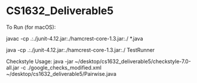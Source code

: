 # CS1632_Deliverable5

To Run (for macOS):

javac -cp .:./junit-4.12.jar:./hamcrest-core-1.3.jar:./ *.java

java -cp .:./junit-4.12.jar:./hamcrest-core-1.3.jar:./ TestRunner


Checkstyle Usage:
    java -jar ~/desktop/cs1632_deliverable5/checkstyle-7.0-all.jar -c ./google_checks_modified.xml ~/desktop/cs1632_deliverable5/Pairwise.java
